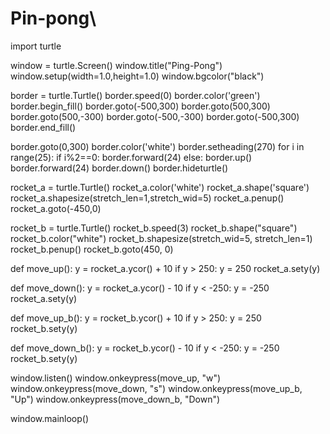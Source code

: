 # Pin-pong\
import turtle

window = turtle.Screen()
window.title("Ping-Pong")
window.setup(width=1.0,height=1.0)
window.bgcolor("black")

border = turtle.Turtle()
border.speed(0)
border.color('green')
border.begin_fill()
border.goto(-500,300)
border.goto(500,300)
border.goto(500,-300)
border.goto(-500,-300)
border.goto(-500,300)
border.end_fill()

border.goto(0,300)
border.color('white')
border.setheading(270)
for i in range(25):
    if i%2==0:
        border.forward(24)
    else:
        border.up()
        border.forward(24)
        border.down()
border.hideturtle()

rocket_a = turtle.Turtle()
rocket_a.color('white')
rocket_a.shape('square')
rocket_a.shapesize(stretch_len=1,stretch_wid=5)
rocket_a.penup()
rocket_a.goto(-450,0)

rocket_b = turtle.Turtle()
rocket_b.speed(3)
rocket_b.shape("square")
rocket_b.color("white")
rocket_b.shapesize(stretch_wid=5, stretch_len=1)
rocket_b.penup()
rocket_b.goto(450, 0)

def move_up():
     y  = rocket_a.ycor() + 10
     if y > 250:
         y = 250
     rocket_a.sety(y)


def move_down():
    y = rocket_a.ycor() - 10
    if y < -250:
        y = -250
    rocket_a.sety(y)


def move_up_b():
    y = rocket_b.ycor() + 10
    if y > 250:
        y = 250
    rocket_b.sety(y)


def move_down_b():
    y = rocket_b.ycor() - 10
    if y < -250:
        y = -250
    rocket_b.sety(y)

window.listen()
window.onkeypress(move_up, "w")
window.onkeypress(move_down, "s")
window.onkeypress(move_up_b, "Up")
window.onkeypress(move_down_b, "Down")

window.mainloop()
